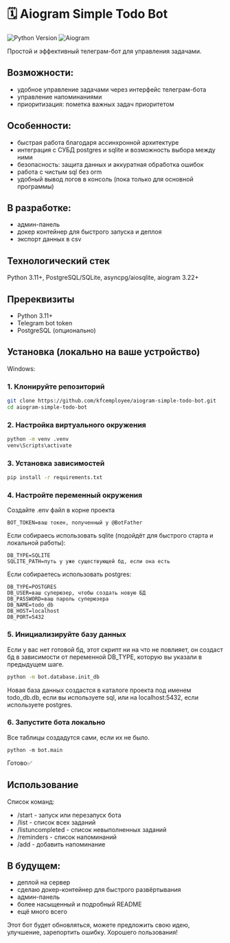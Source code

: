 # 🗓️ Aiogram Simple Todo Bot

![Python Version](https://img.shields.io/badge/python-3.11%2B-blue)
![Aiogram](https://img.shields.io/badge/aiogram-3.22%2B-green)

Простой и эффективный телеграм-бот для управления задачами.

## Возможности:
- удобное управление задачами через интерфейс телеграм-бота
- управление напоминаниями
- приоритизация: пометка важных задач приоритетом

## Особенности:
- быстрая работа благодаря ассинхронной архитектуре
- интеграция с СУБД postgres и sqlite и возможность выбора между ними
- безопасность: защита данных и аккуратная обработка ошибок
- работа с чистым sql без orm
- удобный вывод логов в консоль (пока только для основной программы)

## В разработке:
- админ-панель
- докер контейнер для быстрого запуска и деплоя
- экспорт данных в csv

## Технологический стек
Python 3.11+, PostgreSQL/SQLite, asyncpg/aiosqlite, aiogram 3.22+

## Пререквизиты
- Python 3.11+
- Telegram bot token
- PostgreSQL (опционально)

## Установка (локально на ваше устройство)

Windows:
### 1. Клонируйте репозиторий
``` bash
git clone https://github.com/kfcemployee/aiogram-simple-todo-bot.git
cd aiogram-simple-todo-bot
```
### 2. Настройка виртуального окружения
``` bash
python -m venv .venv
venv\Scripts\activate 
```
### 3. Установка зависимостей
``` bash
pip install -r requirements.txt
```
### 4. Настройте переменный окружения
Создайте .env файл в корне проекта
``` env
BOT_TOKEN=ваш токен, полученный у @BotFather
```
Если собираесь использовать sqlite (подойдёт для быстрого старта и локальной работы):
``` env
DB_TYPE=SQLITE
SQLITE_PATH=путь у уже существующей бд, если она есть
```
Если собираетесь использовать postgres:
``` env
DB_TYPE=POSTGRES
DB_USER=ваш суперюзер, чтобы создать новую БД 
DB_PASSWORD=ваш пароль суперюзера
DB_NAME=todo_db
DB_HOST=localhost
DB_PORT=5432
```
### 5. Инициализируйте базу данных
Если у вас нет готовой бд, этот скрипт ни на что не повлияет, он создаст бд в зависимости от переменной DB_TYPE, которую вы указали в предыдущем шаге. 
``` bash
python -m bot.database.init_db
```
Новая база данных создастся в каталоге проекта под именем todo_db.db, если вы используете sql, или на localhost:5432, если используете postgres.
### 6. Запустите бота локально
Все таблицы создадутся сами, если их не было.
```
python -m bot.main
```
Готово✅

## Использование 
Список команд:
- /start - запуск или перезапуск бота
- /list - список всех заданий
- /listuncompleted - список невыполненных заданий
- /reminders - список напоминаний
- /add - добавить напоминание

## В будущем:
- деплой на сервер
- сделаю докер-контейнер для быстрого развёртывания
- админ-панель
- более насыщенный и подробный README
- ещё много всего

Этот бот будет обновляться, можете предложить свою идею, улучшение, зарепортить ошибку. Хорошего пользования!
